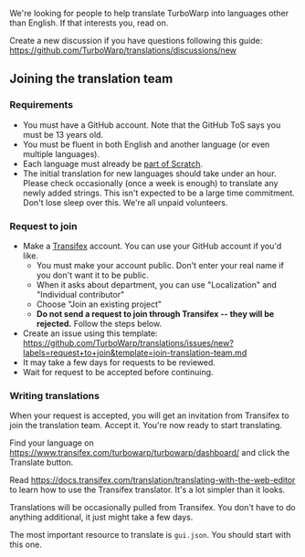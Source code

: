 We're looking for people to help translate TurboWarp into languages other than English. If that interests you, read on.

Create a new discussion if you have questions following this guide: https://github.com/TurboWarp/translations/discussions/new

## Joining the translation team

### Requirements

 - You must have a GitHub account. Note that the GitHub ToS says you must be 13 years old.
 - You must be fluent in both English and another language (or even multiple languages).
 - Each language must already be [part of Scratch](https://github.com/TurboWarp/translations/blob/master/languages.md#readme).
 - The initial translation for new languages should take under an hour. Please check occasionally (once a week is enough) to translate any newly added strings. This isn't expected to be a large time commitment. Don't lose sleep over this. We're all unpaid volunteers.

### Request to join

 - Make a [Transifex](https://www.transifex.com/signup/) account. You can use your GitHub account if you'd like.
   - You must make your account public. Don't enter your real name if you don't want it to be public.
   - When it asks about department, you can use "Localization" and "Individual contributor"
   - Choose "Join an existing project"
   - **Do not send a request to join through Transifex -- they will be rejected.** Follow the steps below.
 - Create an issue using this template: https://github.com/TurboWarp/translations/issues/new?labels=request+to+join&template=join-translation-team.md
 - It may take a few days for requests to be reviewed.
 - Wait for request to be accepted before continuing.

### Writing translations

When your request is accepted, you will get an invitation from Transifex to join the translation team. Accept it. You're now ready to start translating.

Find your language on https://www.transifex.com/turbowarp/turbowarp/dashboard/ and click the Translate button.

Read https://docs.transifex.com/translation/translating-with-the-web-editor to learn how to use the Transifex translator. It's a lot simpler than it looks.

Translations will be occasionally pulled from Transifex. You don't have to do anything additional, it just might take a few days.

The most important resource to translate is `gui.json`. You should start with this one.
